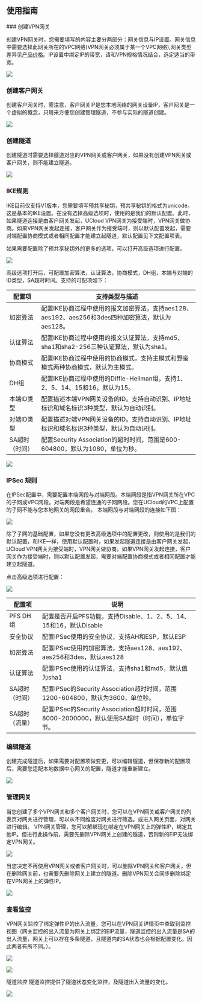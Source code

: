 

## 使用指南


<a id="head1"/>  
### 创建VPN网关

创建VPN网关时，您需要填写的内容主要分两部分：网关信息与IP设置。网关信息中需要选择此网关所在的VPC网络(VPN网关必须属于某一个VPC网络),网关类型差异见[产品价格](https://docs.ucloud.cn/ipsec/price)。IP设置中绑定IP的带宽，请和VPN规格情况结合，选定适当的带宽。

![](/images/创建2.png)

### 创建客户网关

创建客户网关时，需注意，客户网关IP是您本地网络的网关设备IP，客户网关是一个虚拟的概念，只用来方便您创建管理隧道，不参与实际的隧道创建。

![](/images/客户创建2.png)

### 创建隧道

创建隧道时需要选择隧道对应的VPN网关或客户网关，如果没有创建VPN网关或客户网关，则不能建立隧道。

![](/images/隧道创建1.png)

<a id="head2"/>

### IKE规则

IKE目前仅支持V1版本，您需要填写预共享秘钥，预共享秘钥的格式为unicode。这是基本的IKE设置。在没有选择高级选项时，使用的是我们的默认配置。此时，如果隧道连接是由客户网关发起，UCloud VPN网关为接受端时，VPN网关做协商。如果VPN网关发起连接，客户网关作为接受端时，则以默认配置发起，需要对端配置协商模式或者相同配置才能建立起隧道，默认配置见下文配置项表。

如果需要配置除了预共享秘钥外的更多的选项，可以打开高级选项进行配置。

![](/images/隧道创建ike.png)

高级选项打开后，可配置加密算法，认证算法，协商模式，DH组，本端与对端的ID类型，SA超时时间。支持的可配项如下：

| 配置项      | 支持类型与描述                                                          |
| -------- | ---------------------------------------------------------------- |
| 加密算法     | 配置IKE协商过程中使用的报文加密算法，支持aes128、aes192、aes256和3des四种加密算法，默认为aes128。 |
| 认证算法     | 配置IKE协商过程中使用的报文认证算法，支持md5、sha1和sha2-256三种认证算法，默认为sha1。           |
| 协商模式     | 配置IKE协商过程中使用的协商模式，支持主模式和野蛮模式两种协商模式，默认为主模式。                       |
| DH组      | 配置IKE协商过程中使用的Diffie-Hellman组，支持1、2、5、14、15和16，默认为15。             |
| 本端ID类型   | 配置描述本端VPN网关设备的ID。支持自动识别、IP地址标识和域名标识3种类型，默认为自动识别。                 |
| 对端ID类型   | 配置描述对端VPN网关设备的ID。支持自动识别、IP地址标识和域名标识3种类型，默认为自动识别。                 |
| SA超时（时间） | 配置Security Association的超时时间，范围是600-604800，默认为1080，单位为秒。          |

![](/images/ike高级.png)

<a id="head3"/>

### IPSec 规则

在IPSec配置中，需要配置本端网段与对端网段。本端网段是指VPN网关所在VPC的子网或VPC网段。对端网段是希望连通的子网网段。您在UCloud的VPC上配置的子网不能与您本地网关的网段重合。
本端网段与对端网段的连接如下图：

![](/images/隧道创建ipsec.png)

除了子网的基础配置，如果您没有更改高级选项中的配置更改，则使用的是我们的默认配置，和IKE一样，使用默认配置时，如果发起隧道连接是由客户网关发起，UCloud VPN网关为接受端时，VPN网关做协商。如果VPN网关发起连接，客户网关作为接受端时，则以默认配置发起，需要对端配置协商模式或者相同配置才能建立起隧道。

点击高级选项进行配置：

![](/images/ipsec高级.png)

| 配置项      | 说明                                                                 |
| -------- | ------------------------------------------------------------------ |
| PFS DH组  | 配置是否开启PFS功能，支持Disable、1、2、5、14、15和16，默认Disable                     |
| 安全协议     | 配置IPSec使用的安全协议，支持AH和ESP，默认ESP                                      |
| 加密算法     | 配置IPSec使用的加密算法，支持aes128、aes192、aes256和3des，默认aes128                |
| 认证算法     | 配置IPSec使用的认证算法，支持sha1和md5，默认值为sha1                                 |
| SA超时（时间） | 配置IPSec的Security Association超时时间，范围1200-604800，默认为3600，单位秒。        |
| SA超时（流量） | 配置IPSec的Security Association超时时间，范围8000-2000000，默认使用SA超时（时间），单位字节。 |

<a id="head4"/>

### 编辑隧道

创建完成隧道后，如果需要对配置项做变更，可以编辑隧道，但保存新的配置项后，需要您适配本地数据中心网关的配置，隧道才能重新建立。

![](/images/编辑隧道.png)

### 管理网关

当您创建了多个VPN网关和多个客户网关时，您可以在VPN网关或客户网关的列表页对网关进行管理，可以从不同维度对网关进行筛选。或进入网关页面，对网关进行编辑。
VPN网关管理，您可以解绑现在绑定在VPN网关上的弹性IP，绑定其他IP。但进行此操作前，需要先删除VPN网关上创建的隧道，否则新的EIP无法绑定VPN网关。

![](/images/解绑ip.png)

当您决定不再使用VPN网关或者客户网关时，可以删除VPN网关和客户网关，但在删除网关前，也需要先删除网关上建立的隧道。删除VPN网关会同步删除绑定在VPN网关上的弹性IP。

![](/images/删除网关.png)

<a id="head5"/>

### 查看监控

VPN网关监控了绑定弹性IP的出入流量，您可以在VPN网关详情页中查取到监控视图（网关监控的出入流量为网关上绑定的EIP流量，隧道监控的出入流量是SA的出入流量，网关上可以存在多条隧道，且隧道内的SA状态也会根据配置变化。因此两者有所不同。）。

![](/images/vpn监控1.png)

![](/images/vpn监控2.png)

隧道监控 隧道监控提供了隧道状态变化监控，及隧道出入流量的变化。

![](/images/隧道监控1.png)
